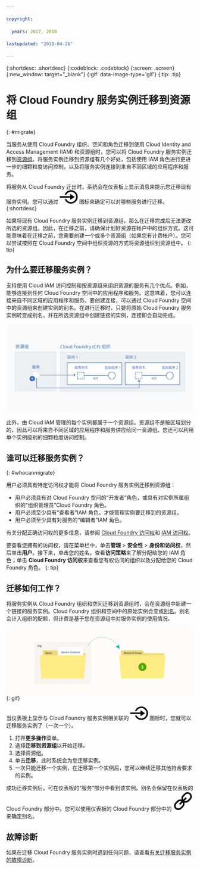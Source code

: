 ```yaml
---

copyright:

  years: 2017, 2018

lastupdated: "2018-04-26"

---
```


{:shortdesc: .shortdesc}
{:codeblock: .codeblock}
{:screen: .screen}
{:new_window: target="_blank"}
{:gif: data-image-type='gif'}
{:tip: .tip}

# 将 Cloud Foundry 服务实例迁移到资源组
{: #migrate}

当服务从使用 Cloud Foundry 组织、空间和角色迁移到使用 Cloud Identity and Access Management (IAM) 和资源组时，您可以将 Cloud Foundry 服务实例迁移到[资源组](/docs/account/resourcegroups.html#rgs)。将服务实例迁移到资源组有几个好处，包括使用 IAM 角色进行更进一步的细颗粒度访问控制，以及将服务实例连接到来自不同区域的应用程序和服务。

将服务从 Cloud Foundry 迁出时，系统会在仪表板上显示消息来提示您迁移现有服务实例。您可以通过 ![将此服务实例迁移到资源组](images/migrate.svg "将此服务实例迁移到资源组") 图标来确定可以对哪些服务进行迁移。
{:shortdesc}

如果将现有 Cloud Foundry 服务实例迁移到资源组，那么在迁移完成后无法更改所选的资源组。因此，在迁移之前，请确保计划好资源在帐户中的组织方式。这可能意味着在迁移之前，您需要创建一个或多个资源组（如果您有计费帐户）。您可以尝试按照在 Cloud Foundry 空间中组织资源的方式将资源组织到资源组中。
{: tip}

## 为什么要迁移服务实例？

支持使用 Cloud IAM 访问控制和按资源组来组织资源的服务有几个优点。例如，能够连接到任何 Cloud Foundry 空间中的应用程序和服务。这意味着，您可以连接来自不同区域的应用程序和服务。要创建连接，可以通过 Cloud Foundry 空间中的资源组来创建实例的别名。在进行迁移时，只要将原始 Cloud Foundry 服务实例转变成别名，并在所选资源组中创建链接的实例，连接即会自动完成。

![将服务实例绑定到 Cloud Foundry 空间以创建别名](images/alias.svg "将服务实例绑定到 Cloud Foundry 空间以创建别名")

此外，由 Cloud IAM 管理的每个实例都属于一个资源组。资源组不是按区域划分的，因此可以将来自不同区域的应用程序和服务供应给同一资源组。您还可以利用单个实例级别的细颗粒度访问控制。

## 谁可以迁移服务实例？
{: #whocanmigrate}

用户必须具有特定访问权才能将 Cloud Foundry 服务实例迁移到资源组：

* 用户必须具有对 Cloud Foundry 空间的“开发者”角色，或具有对实例所属组织的“组织管理员”Cloud Foundry 角色。
* 用户必须至少具有“查看者”IAM 角色，才能管理实例要迁移到的资源组。
* 用户必须至少具有对服务的“编辑者”IAM 角色。

有关分配正确访问权的更多信息，请参阅 [Cloud Foundry 访问权](/docs/iam/cfaccess.html#cfaccess)和 [IAM 访问权](/docs/iam/users_roles.html#platformrolestable)。

要查看您拥有的访问权，请在菜单栏中，单击**管理** &gt; **安全性** &gt; **身份和访问权**，然后单击**用户**。接下来，单击您的姓名，查看**访问策略**来了解分配给您的 IAM 角色；单击 **Cloud Foundry 访问权**来查看您有权访问的组织以及分配给您的 Cloud Foundry 角色。
{: tip}


## 迁移如何工作？

将服务实例从 Cloud Foundry 组织和空间迁移到资源组时，会在资源组中新建一个链接的服务实例。Cloud Foundry 组织和空间中的原始实例会变成[别名](/docs/cfapps/connecting_apps.html#what_is_alias)。别名会计入组织的配额，但计费是基于您在资源组中对服务实例的使用情况。

![将 Cloud Foundry 服务实例迁移到资源组](images/migration.gif){: gif}

当仪表板上显示与 Cloud Foundry 服务实例相关联的 ![将此服务实例迁移到资源组](images/migrate.svg "将此服务实例迁移到资源组") 图标时，您就可以迁移服务实例了（一次一个）。

1. 打开**更多操作**菜单。
2. 选择**迁移到资源组**以开始迁移。
3. 选择资源组。
4. 单击**迁移**，此时系统会为您迁移实例。
5. 一次只能迁移一个实例，在迁移第一个实例后，您可以继续迁移其他符合要求的实例。

成功迁移实例后，可在仪表板的“服务”部分中看到该实例。别名会保留在仪表板的 Cloud Foundry 部分中。您可以使用仪表板的 Cloud Foundry 部分中的 ![链接图标](images/link.svg "代表别名的链接图标") 来确定别名。

## 故障诊断

如果在迁移 Cloud Foundry 服务实例时遇到任何问题，请查看[有关迁移服务实例的故障诊断](/docs/troubleshoot/ts_migration.html)。
